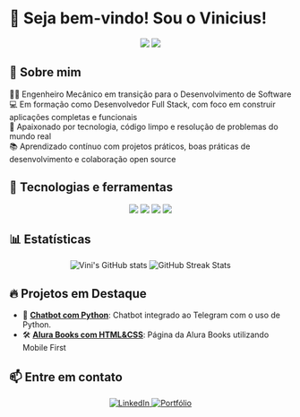 # 👋 Seja bem-vindo! Sou o Vinicius!

<p align="center">
  <img src="<p align="center">
  <img src="https://capsule-render.vercel.app/api?type=waving&color=0:999999,100:000000ff&height=200&section=header&text=Vinicius%20Marques&fontSize=40&fontColor=ffffff"
</p>

</p>

## 👋 Sobre mim

👨‍🔧 Engenheiro Mecânico em transição para o Desenvolvimento de Software  
💻 Em formação como Desenvolvedor Full Stack, com foco em construir aplicações completas e funcionais  
🚀 Apaixonado por tecnologia, código limpo e resolução de problemas do mundo real  
📚 Aprendizado contínuo com projetos práticos, boas práticas de desenvolvimento e colaboração open source

## 🚀 Tecnologias e ferramentas
<p align="center">
  <img src="https://img.shields.io/badge/-JavaScript-black?style=for-the-badge&logo=javascript" />
  <img src="https://img.shields.io/badge/-Node.js-black?style=for-the-badge&logo=node.js" />
  <img src="https://img.shields.io/badge/-React-black?style=for-the-badge&logo=react" />
  <img src="https://img.shields.io/badge/-Python-black?style=for-the-badge&logo=python" />
</p>

## 📊 Estatísticas
<p align="center">
  <img src="https://github-readme-stats.vercel.app/api?username=vinimarques17&show_icons=true&theme=radical" alt="Vini's GitHub stats" />
  <img src="https://github-readme-streak-stats.herokuapp.com/?user=vinimarques17&theme=radical" alt="GitHub Streak Stats" />
</p>

## 🔥 Projetos em Destaque

- 🚀 [**Chatbot com Python**](https://github.com/vinimarques17/furia-telegram-bot): Chatbot integrado ao Telegram com o uso de Python.
- 🛠️ [**Alura Books com HTML&CSS**](https://github.com/vinimarques17/mobile-first): Página da Alura Books utilizando Mobile First

## 📫 Entre em contato

<p align="center">
  <a href="https://www.linkedin.com/in/vinicius-mantovani-marques/" target="_blank">
    <img src="https://img.shields.io/badge/-LinkedIn-0A66C2?style=for-the-badge&logo=linkedin&logoColor=white" alt="LinkedIn">
  </a>
  <a href="https://github.com/vinimarques17" target="_blank">
    <img src="https://img.shields.io/badge/-Portfólio-000000?style=for-the-badge&logo=firefox&logoColor=white" alt="Portfólio">
  </a>
</p>


<!--
**vinimarques17/vinimarques17** is a ✨ _special_ ✨ repository because its `README.md` (this file) appears on your GitHub profile.

Here are some ideas to get you started:

- 🔭 I’m currently working on ...
- 🌱 I’m currently learning ...
- 👯 I’m looking to collaborate on ...
- 🤔 I’m looking for help with ...
- 💬 Ask me about ...
- 📫 How to reach me: ...
- 😄 Pronouns: ...
- ⚡ Fun fact: ...
-->
